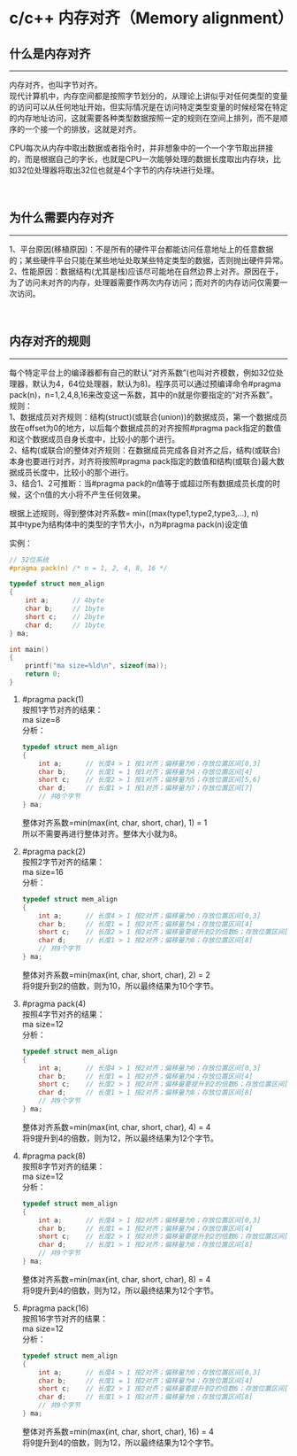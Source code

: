 # c/c++ 内存对齐（Memory alignment）

## 什么是内存对齐

---
内存对齐，也叫字节对齐。  
现代计算机中，内存空间都是按照字节划分的，从理论上讲似乎对任何类型的变量的访问可以从任何地址开始，但实际情况是在访问特定类型变量的时候经常在特定的内存地址访问，这就需要各种类型数据按照一定的规则在空间上排列，而不是顺序的一个接一个的排放，这就是对齐。  

CPU每次从内存中取出数据或者指令时，并非想象中的一个一个字节取出拼接的，而是根据自己的字长，也就是CPU一次能够处理的数据长度取出内存块，比如32位处理器将取出32位也就是4个字节的内存块进行处理。

</br>

## 为什么需要内存对齐

---
1、平台原因(移植原因)：不是所有的硬件平台都能访问任意地址上的任意数据的；某些硬件平台只能在某些地址处取某些特定类型的数据，否则抛出硬件异常。  
2、性能原因：数据结构(尤其是栈)应该尽可能地在自然边界上对齐。原因在于，为了访问未对齐的内存，处理器需要作两次内存访问；而对齐的内存访问仅需要一次访问。

</br>

## 内存对齐的规则

---
每个特定平台上的编译器都有自己的默认“对齐系数”(也叫对齐模数，例如32位处理器，默认为4，64位处理器，默认为8)。程序员可以通过预编译命令#pragma pack(n)，n=1,2,4,8,16来改变这一系数，其中的n就是你要指定的“对齐系数”。  
规则：  
1、数据成员对齐规则：结构(struct)(或联合(union))的数据成员，第一个数据成员放在offset为0的地方，以后每个数据成员的对齐按照#pragma pack指定的数值和这个数据成员自身长度中，比较小的那个进行。  
2、结构(或联合)的整体对齐规则：在数据成员完成各自对齐之后，结构(或联合)本身也要进行对齐，对齐将按照#pragma pack指定的数值和结构(或联合)最大数据成员长度中，比较小的那个进行。  
3、结合1、2可推断：当#pragma pack的n值等于或超过所有数据成员长度的时候，这个n值的大小将不产生任何效果。  

根据上述规则，得到整体对齐系数= min((max(type1,type2,type3,...), n)  
其中type为结构体中的类型的字节大小，n为#pragma pack(n)设定值  

实例：

``` c
// 32位系统
#pragma pack(n) /* n = 1, 2, 4, 8, 16 */

typedef struct mem_align
{
    int a;      // 4byte
    char b;     // 1byte
    short c;    // 2byte
    char d;     // 1byte
} ma;

int main()
{
    printf("ma size=%ld\n", sizeof(ma));
    return 0;
}
```

1. #pragma pack(1)  
按照1字节对齐的结果：  
ma size=8  
分析：  

   ``` c
   typedef struct mem_align
   {
       int a;      // 长度4 > 1 按1对齐；偏移量为0；存放位置区间[0,3]
       char b;     // 长度1 = 1 按1对齐；偏移量为4；存放位置区间[4]
       short c;    // 长度2 > 1 按1对齐；偏移量为5；存放位置区间[5,6]
       char d;     // 长度1 > 1 按1对齐；偏移量为7；存放位置区间[7]
       // 共8个字节
   } ma;
   ```

   整体对齐系数=min(max(int, char, short, char), 1) = 1  
所以不需要再进行整体对齐。整体大小就为8。  

2. #pragma pack(2)  
按照2字节对齐的结果：  
ma size=16  
分析：

   ``` c
   typedef struct mem_align
   {
       int a;      // 长度4 > 1 按2对齐；偏移量为0；存放位置区间[0,3]
       char b;     // 长度1 = 1 按2对齐；偏移量为4；存放位置区间[4]
       short c;    // 长度2 > 1 按2对齐；偏移量要提升到2的倍数6；存放位置区间[6,7]
       char d;     // 长度1 > 1 按2对齐；偏移量为8；存放位置区间[8]
       // 共9个字节
   } ma;
   ```

   整体对齐系数=min(max(int, char, short, char), 2) = 2  
将9提升到2的倍数，则为10，所以最终结果为10个字节。

3. #pragma pack(4)  
按照4字节对齐的结果：  
ma size=12  
分析：  

   ``` c
   typedef struct mem_align
   {
       int a;      // 长度4 > 1 按2对齐；偏移量为0；存放位置区间[0,3]
       char b;     // 长度1 = 1 按2对齐；偏移量为4；存放位置区间[4]
       short c;    // 长度2 > 1 按2对齐；偏移量要提升到2的倍数6；存放位置区间[6,7]
       char d;     // 长度1 > 1 按2对齐；偏移量为8；存放位置区间[8]
       // 共9个字节
   } ma;
   ```

   整体对齐系数=min(max(int, char, short, char), 4) = 4  
将9提升到4的倍数，则为12，所以最终结果为12个字节。

4. #pragma pack(8)  
按照8字节对齐的结果：  
ma size=12  
分析：  

   ``` c
   typedef struct mem_align
   {
       int a;      // 长度4 > 1 按2对齐；偏移量为0；存放位置区间[0,3]
       char b;     // 长度1 = 1 按2对齐；偏移量为4；存放位置区间[4]
       short c;    // 长度2 > 1 按2对齐；偏移量要提升到2的倍数6；存放位置区间[6,7]
       char d;     // 长度1 > 1 按2对齐；偏移量为8；存放位置区间[8]
       // 共9个字节
   } ma;
   ```

   整体对齐系数=min(max(int, char, short, char), 8) = 4  
将9提升到4的倍数，则为12，所以最终结果为12个字节。

5. #pragma pack(16)  
按照16字节对齐的结果：  
ma size=12  
分析：  

   ``` c
   typedef struct mem_align
   {
       int a;      // 长度4 > 1 按2对齐；偏移量为0；存放位置区间[0,3]
       char b;     // 长度1 = 1 按2对齐；偏移量为4；存放位置区间[4]
       short c;    // 长度2 > 1 按2对齐；偏移量要提升到2的倍数6；存放位置区间[6,7]
       char d;     // 长度1 > 1 按2对齐；偏移量为8；存放位置区间[8]
       // 共9个字节
   } ma;
   ```

   整体对齐系数=min(max(int, char, short, char), 16) = 4  
将9提升到4的倍数，则为12，所以最终结果为12个字节。
